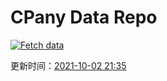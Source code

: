 # CPany Data Repo

[![Fetch data](https://github.com/yjl9903/CPany/actions/workflows/fetch.yml/badge.svg)](https://github.com/yjl9903/CPany/actions/workflows/fetch.yml)

<!-- START_SECTION: update_time -->
更新时间：[2021-10-02 21:35](https://www.timeanddate.com/worldclock/fixedtime.html?msg=Fetch+data&iso=20211002T213531&p1=237)
<!-- END_SECTION: update_time -->
